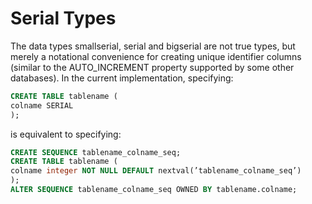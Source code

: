 Serial Types
======
The data types smallserial, serial and bigserial are not true types, but merely a notational
convenience for creating unique identifier columns (similar to the AUTO_INCREMENT property supported
by some other databases). In the current implementation, specifying:

```sql
CREATE TABLE tablename (
colname SERIAL
);
```
is equivalent to specifying:

```sql
CREATE SEQUENCE tablename_colname_seq;
CREATE TABLE tablename (
colname integer NOT NULL DEFAULT nextval(’tablename_colname_seq’)
);
ALTER SEQUENCE tablename_colname_seq OWNED BY tablename.colname;
```
